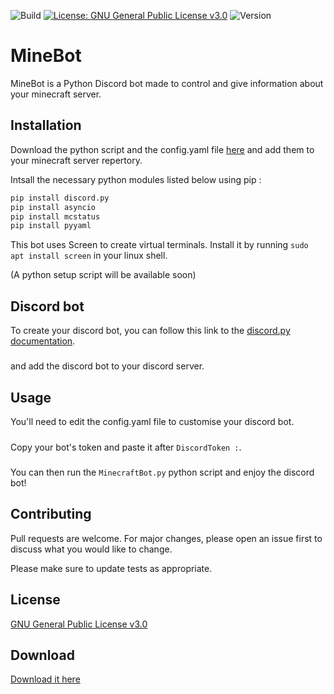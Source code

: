 ![Build](https://img.shields.io/badge/Build-passing-brightgreen)
[![License: GNU General Public License v3.0](https://img.shields.io/badge/License-GNU%20General%20Public%20License%20v3.0-yellow)](https://opensource.org/licenses/GPL-3.0)
![Version](https://img.shields.io/badge/Version-1.0-blue)

# MineBot

MineBot is a Python Discord bot made to control and give information about your minecraft server.

## Installation

Download the python script and the config.yaml file [here](https://github.com/CerfMetal/Minecraft-Discord-Bot/archive/refs/heads/main.zip) and add them to your minecraft server repertory.

Intsall the necessary python modules listed below using pip :

```bash
pip install discord.py
pip install asyncio
pip install mcstatus
pip install pyyaml 
```

This bot uses Screen to create virtual terminals. Install it by running ```sudo apt install screen``` in your linux shell.

(A python setup script will be available soon)

## Discord bot

To create your discord bot, you can follow this link to the [discord.py documentation](https://discordpy.readthedocs.io/en/latest/discord.html).
#####
and add the discord bot to your discord server.

## Usage

You'll need to edit the config.yaml file to customise your discord bot.
#####
Copy your bot's token and paste it after ```DiscordToken :```.
#####
You can then run the ```MinecraftBot.py``` python script and enjoy the discord bot!

## Contributing
Pull requests are welcome. For major changes, please open an issue first to discuss what you would like to change.

Please make sure to update tests as appropriate.

## License
[GNU General Public License v3.0](https://opensource.org/licenses/GPL-3.0)

## Download
[Download it here](https://github.com/CerfMetal/Minecraft-Discord-Bot/archive/refs/heads/main.zip)
